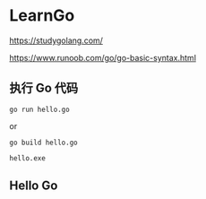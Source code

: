 # LearnGo

https://studygolang.com/

https://www.runoob.com/go/go-basic-syntax.html

## 执行 Go 代码

`go run hello.go`

or

`go build hello.go`

`hello.exe`

## Hello Go

```

```
